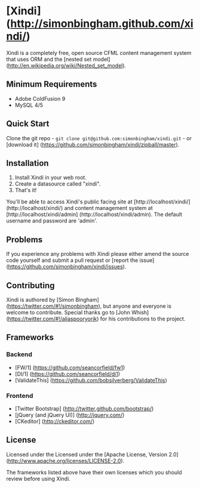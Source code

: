 # [Xindi] (http://simonbingham.github.com/xindi/)

Xindi is a completely free, open source CFML content management system that uses ORM and the [nested set model] (http://en.wikipedia.org/wiki/Nested_set_model).

## Minimum Requirements

* Adobe ColdFusion 9
* MySQL 4/5

## Quick Start

Clone the git repo - `git clone git@github.com:simonbingham/xindi.git` - or [download it] (https://github.com/simonbingham/xindi/zipball/master).

## Installation

1. Install Xindi in your web root.
2. Create a datasource called "xindi".
3. That's it!

You'll be able to access Xindi's public facing site at [http://localhost/xindi/] (http://localhost/xindi/) and content management system at [http://localhost/xindi/admin] (http://localhost/xindi/admin). The default username and password are 'admin'.

## Problems

If you experience any problems with Xindi please either amend the source code yourself and submit a pull request or [report the issue] (https://github.com/simonbingham/xindi/issues).

## Contributing

Xindi is authored by [Simon Bingham] (https://twitter.com/#!/simonbingham), but anyone and everyone is welcome to contribute. Special thanks go to [John Whish] (https://twitter.com/#!/aliaspooryorik) for his contributions to the project.

## Frameworks

### Backend

* [FW/1] (https://github.com/seancorfield/fw1)
* [DI/1] (https://github.com/seancorfield/di1)
* [ValidateThis] (https://github.com/bobsilverberg/ValidateThis)

### Frontend

* [Twitter Bootstrap] (http://twitter.github.com/bootstrap/)
* [jQuery (and jQuery UI)] (http://jquery.com/)
* [CKeditor] (http://ckeditor.com/)

## License

Licensed under the Licensed under the [Apache License, Version 2.0] (http://www.apache.org/licenses/LICENSE-2.0). 

The frameworks listed above have their own licenses which you should review before using Xindi.
